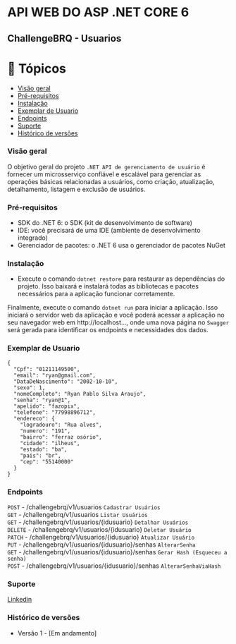 # API WEB DO ASP .NET CORE 6 
## ChallengeBRQ - Usuarios

# 📌 Tópicos

- [Visão geral](#visao-geral)
- [Pré-requisitos](#pre-requisito)
- [Instalação](#instalacao)
- [Exemplar de Usuario](#exemplar)
- [Endpoints](#endpoints)
- [Suporte](#suporte)
- [Histórico de versões](#versoes)

### Visão geral<a name="visao-geral"></a>

O objetivo geral do projeto `.NET API de gerenciamento de usuário` é fornecer um microsserviço confiável e escalável para gerenciar as operações básicas relacionadas a usuários, como criação, atualização, detalhamento, listagem e exclusão de usuários.

### Pré-requisitos<a name="pre-requisito"></a>
- SDK do .NET 6: o SDK (kit de desenvolvimento de software) 
- IDE: você precisará de uma IDE (ambiente de desenvolvimento integrado)
- Gerenciador de pacotes: o .NET 6 usa o gerenciador de pacotes NuGet

### Instalação<a name="instalacao"></a>
- Execute o comando `dotnet restore` para restaurar as dependências do projeto. Isso baixará e instalará todas as bibliotecas e pacotes necessários para a aplicação funcionar corretamente.

Finalmente, execute o comando `dotnet run` para iniciar a aplicação. Isso iniciará o servidor web da aplicação e você poderá acessar a aplicação no seu navegador web em http://localhost..., onde uma nova página no `Swagger` será gerada para identificar os endpoints e necessidades dos dados.

### Exemplar de Usuario<a name="exemplar"></a>
```
{
  "Cpf": "01211149500",
  "email": "ryan@gmail.com",
  "DataDeNascimento": "2002-10-10",
  "sexo": 1,
  "nomeCompleto": "Ryan Pablo Silva Araujo",
  "senha": "ryan@1",
  "apelido": "fazopix",
  "telefone": "77998896712",
  "endereco": {
    "logradouro": "Rua alves",
    "numero": "191",
    "bairro": "ferraz osório",
    "cidade": "ilheus",
    "estado": "ba",
    "pais": "br",
    "cep": "55140000"
  }
}
```

### Endpoints<a name="endpoints"></a>
`POST` - /challengebrq/v1/usuarios                      `Cadastrar Usuários` <br>
`GET` - /challengebrq/v1/usuarios                       `Listar Usuários` <br>
`GET` - /challengebrq/v1/usuarios/{idusuario}           `Detalhar Usuários` <br>
`DELETE` - /challengebrq/v1/usuarios/{idusuario}        `Deletar Usuário` <br>
`PATCH` - /challengebrq/v1/usuarios/{idusuario}         `Atualizar Usuário` <br>
`PUT` - /challengebrq/v1/usuarios/{idusuario}/senhas    `AlterarSenha` <br>
`GET` - /challengebrq/v1/usuarios/{idusuario}/senhas    `Gerar Hash (Esqueceu a senha)` <br>
`POST` - /challengebrq/v1/usuarios/{idusuario}/senhas   `AlterarSenhaViaHash` <br>

### Suporte<a name="suporte"></a>
[Linkedin](https://www.linkedin.com/in/ryanpsa/)

### Histórico de versões<a name="versoes"></a>
- Versão 1 - [Em andamento]
